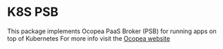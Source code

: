 # K8S PSB

This package implements Ocopea PaaS Broker (PSB) for running apps on top of Kubernetes
For more info visit the [Ocopea website](https://ocopea.github.io)
